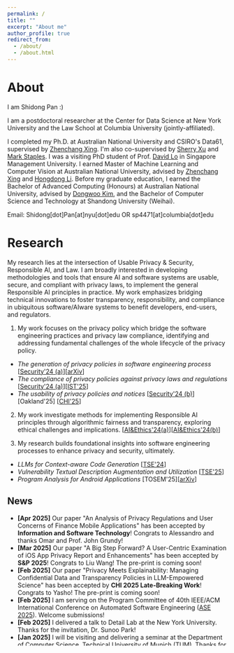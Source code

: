 ```yaml
---
permalink: /
title: ""
excerpt: "About me"
author_profile: true
redirect_from: 
  - /about/
  - /about.html
---
```

# <i class="fa fa-book fa-fw"></i>  About #
I am Shidong Pan :)

I am a postdoctoral researcher at the Center for Data Science at New York University and the Law School at Columbia University (jointly-affiliated).

I completed my Ph.D. at Australian National University and CSIRO's Data61, supervised by [Zhenchang Xing](https://people.csiro.au/X/Z/Zhenchang-Xing/). I'm also co-supervised by [Sherry Xu](https://people.csiro.au/X/S/Xiwei-Xu) and [Mark Staples](https://markstaples.com/). I was a visiting PhD student of Prof. [David Lo](http://www.mysmu.edu/faculty/davidlo/) in Singapore Management University. I earned Master of Machine Learning and Computer Vision at Australian National University, advised by [Zhenchang Xing](https://people.csiro.au/X/Z/Zhenchang-Xing/) and [Hongdong Li](https://users.cecs.anu.edu.au/~hongdong/). Before my graduate education, I earned the Bachelor of Advanced Computing (Honours) at Australian National University, advised by [Dongwoo Kim](https://dongwookim-ml.github.io/), and the Bachelor of Computer Science and Technology at Shandong University (Weihai). <br>

Email: Shidong[dot]Pan[at]nyu[dot]edu OR sp4471[at]columbia[dot]edu

# <i class="fa fa-book fa-fw"></i>  Research #
My research lies at the intersection of Usable Privacy & Security, Responsible AI, and Law. I am broadly interested in developing methodologies and tools that ensure AI and software systems are usable, secure, and compliant with privacy laws, to implement the general Responsible AI principles in practice. My work emphasizes bridging technical innovations to foster transparency, responsibility, and compliance in ubiquitous software/AIware systems to benefit developers, end-users, and regulators. <br>

1) My work focuses on the privacy policy which bridge the software engineering practices and privacy law compliance, identifying and addressing fundamental challenges of the whole lifecycle of the privacy policy. <br>

- *The generation of privacy policies in software engineering process* 
  [[Security'24 (a)](https://www.usenix.org/system/files/usenixsecurity24-pan-shidong-trap.pdf)][[arXiv](https://arxiv.org/pdf/2501.01131)]
- *The compliance of privacy policies against privacy laws and regulations* [[Security'24 (a)](https://www.usenix.org/system/files/usenixsecurity24-pan-shidong-trap.pdf)][[IST'25](https://papers.ssrn.com/sol3/papers.cfm?abstract_id=4964855)]
- *The usability of privacy policies and notices* [[Security'24 (b)](https://www.usenix.org/system/files/usenixsecurity24-pan-shidong-hope.pdf)][Oakland'25] [<a href="https://ShidongPAN.github.io/_pages/papers/CHI_LBW_Privacy.pdf" target="_blank">CHI'25</a>]

2) My work investigate methods for implementing Responsible AI principles through algorithmic fairness and transparency, exploring ethical challenges and implications. [[AI&Ethics'24(a)](https://link.springer.com/article/10.1007/s43681-024-00573-9)][[AI&Ethics'24(b)](https://link.springer.com/article/10.1007/s43681-023-00398-y)]
   
3) My research builds foundational insights into software engineering processes to enhance privacy and security, ultimately.
- *LLMs for Context-aware Code Generation* [[TSE'24](https://ieeexplore.ieee.org/abstract/document/10734067)]
- *Vulnerability Textual Description Augmentation and Utilization* [[TSE'25](https://ieeexplore.ieee.org/abstract/document/10817126)]
- *Program Analysis for Android Applications* [TOSEM'25][[arXiv](https://arxiv.org/pdf/2406.17431)]


## <i class="fa fa-fw fa-rss "></i> News ##

<ul style="width: auto; height: 300px; overflow: auto">

  <li> <b> [Apr 2025]</b> Our paper "An Analysis of Privacy Regulations and User Concerns of Finance Mobile Applications" has been accepted by <b>Information and Software Technology</b>! Congrats to Alessandro and thanks Omar and Prof. John Grundy! </li>
  
  <li> <b> [Mar 2025]</b> Our paper "A Big Step Forward? A User-Centric Examination of iOS App Privacy Report and Enhancements" has been accepted by <b>S&P 2025</b>! Congrats to Liu Wang! The pre-print is coming soon! </li>

  <li> <b> [Feb 2025]</b> Our paper "Privacy Meets Explainability: Managing Confidential Data and Transparency Policies in LLM-Empowered Science" has been accepted by <b>CHI 2025 Late-Breaking Work</b>! Congrats to Yasho! The pre-print is coming soon! </li>
    
  <li> <b> [Feb 2025]</b> I am serving on the Program Committee of 40th IEEE/ACM International Conference on Automated Software Engineering (<a href="https://conf.researchr.org/track/ase-2025/ase-2025-papers">ASE 2025</a>). Welcome submissions! </li>
  
  <li> <b> [Feb 2025]</b> I delivered a talk to Detail Lab at the New York University. Thanks for the invitation, Dr. Sunoo Park! </li>
  
  <li> <b> [Jan 2025]</b> I will be visiting and delivering a seminar at the Department of Computer Science, Technical University of Munich (TUM). Thanks for the invitation, Prof. Chunyang Chen! </li>

  <li> <b> [Jan 2025]</b> I will be attending the <a href="https://www.dagstuhl.de/en/seminars/seminar-calendar/seminar-details/25021"> Dagstuhl Seminar 25021 - Grand Challenges for Research on Privacy Documents</a> in Dagsthul, Germany, 05-10 January </li>
  
  <li> <b> [Dec 2024]</b> Our paper "Do Chase Your Tail! Missing Key Aspects Augmentation in Textual Vulnerability Descriptions of Long-tail Software through Feature Inference" has been accepted by <b>Transactions on Software Engineering (TSE)</b>! Congrats to <a href="https://hanlinyi.github.io/page//"> Linyi Han</a>! The pre-print is available on <a href="https://arxiv.org/abs/2405.07430"> arXiv</a>. </li>

<li> <b>[Oct 2024]</b> I'm excited to announce that our team, comprising researchers from CSIRO's Data61 and Singapore Management University, has secured approximately AUD 700k in funding for our project, <b>ESG-based Responsible AI: Toward Green, Secure, and Compliant LLM Utilisation for Digital Service Development Process</b>. This project is funded under the <a href="https://www.a-star.edu.sg/Research/funding-opportunities/csiro-a-star-research-industry-2-2-partnership-program">CSIRO & A*STAR Research-Industry 2+2 Partnership Program</a>. Thanks to other PIs Prof. David Lo and Sherry Xu! Looking forward to advancing this important work!

  <li> <b> [Oct 2024]</b> I'm delightful to share that I have been invited to the <a href="https://www.dagstuhl.de/en/seminars/seminar-calendar/seminar-details/25021"> Dagstuhl Seminar 25021 - Grand Challenges for Research on Privacy Documents</a>. Thanks for the invitation! </li>
  
  <li> <b> [Oct 2024]</b> Our paper " $A^3$ -CodGen : A Repository-Level Code Generation Framework for Code Reuse with Local-Aware, Global-Aware, and Third-Party-Library-Aware" has been accepted by <b>Transactions on Software Engineering (TSE)</b>! Congrats to <a href="https://dianshu-liao.github.io/"> Dianshu Liao</a>! The pre-print is available on <a href="https://arxiv.org/abs/2312.05772"> arXiv</a>. </li>
  
  <li> <b> [August 2024]</b> I visited the <a href="https://www.cylab.cmu.edu/"> CyLab</a> at Carnegie Mellon University (CMU). Thank you, Prof. Cranor! </li>
  
  <li> <b> [August 2024]</b> I will be attending the USENIX Security Symposium in Phialadelphia PA, USA 14-16 August. </li>
  
  <li> <b> [July 2024]</b> I was invited to be a guest speaker for the HumaniSE Lab seminar series at Monash University. Thank you, Prof. Grundy!</li>

  <li> <b> [May 2024]</b> Our paper "Don't Chase Your Tail! Missing Key Aspects Augmentation in Textual Vulnerability Descriptions of Long-tail Software through Feature Inference" is now available on <a href="https://arxiv.org/pdf/2405.07430"> arXiv</a>. </li>
  
  <li> <b> [May 2024]</b> I delivered the Software Engineering course at Shandong University (Weihai)! Thanks to ANU and SDUW for offering me this opportunity!</li>
  
  <li> <b> [Apr 2024]</b> I am delightful to share that I have received the Google Conference Travel Grant! Thanks Google Australia Research!</li>
  
  <li> <b> [Mar 2024]</b> I was invited to be the guest lecturer for the Usable Security and Privacy course at the University of Edinburgh. Thanks Jingjie!</li>

  <li> <b> [Feb 2024]</b> Our paper " {A New Hope}: Contextual Privacy Policies for Mobile Applications And an Approach Toward Automated Generation" has been accepted by <b>USENIX Security 2024</b>! Big thanks to all collaborators from four institutions across three continents!</li>
  
  <li> <b> [Jan 2024]</b> I attended <a href="https://acsw.core.edu.au/"> Australasian Commputer Science Week</a> at UNSW (Sydney).</li>
 
  <li> <b> [Dec 2023]</b> Our paper "Context-Aware Code Generation Framework for Code Repositories: Local, Global, and Third-Party Library Awareness" is now available on <a href="https://arxiv.org/abs/2312.05772"> arXiv</a>.</li>
    
  <li> <b> [Nov 2023]</b> I attended <b>Workshop on 'AI governance and standards: comparative approaches’</b> at Monash University.</li>
    
  <li> <b> [Sep 2023]</b> Our paper "Is It a Trap? A Large-scale Empirical Study And Comprehensive Assessment of Online Automated Privacy Policy Generators for Mobile Apps" has been accepted by <b>USENIX Security 2024</b>!</li>

  <li> <b> [Aug 2023]</b> Our paper "SeePrivacy: Automated Contextual Privacy Policy Generation for Mobile Applications" is now available on <a href="https://arxiv.org/abs/2307.01691"> arXiv</a>.</li>
  
  <li> <b> [May 2023]</b> Our paper "A Large-scale Empirical Study of Online Automated Privacy Policy Generators for Mobile Apps" is now available on <a href="https://arxiv.org/abs/2305.03271"> arXiv</a>.</li>
    
  <li> <b>[Mar 2023]</b> I will start my academic visit at Singapore Management University with Prof. David Lo!</li>

  <li> <b> [Feb 2023]</b> Our paper "To Be Forgotten or To Be Fair: Unveiling Fairness Implications of Machine Unlearning Methods" has been accepted on <b>AITA: AI Trustworthiness Assessment, AAAI, 2023</b>!</li>
  
  <li> <b>[Oct 2021]</b> I will start my Ph.D. with Prof. Zhenchang Xing in 2021 Fall!</li>

  <li> <b>[June 2021]</b> I've earned my Master of Machine Learning and Computer Vision at Australian National University!</li> 
  
</ul>  

<script type="text/javascript" id="clustrmaps" src="//clustrmaps.com/map_v2.js?d=M_H6ImK1gwcN-H51BmQwXEz9yt4TivhZi-N9v5sFWIk&cl=ffffff&w=a"></script>

